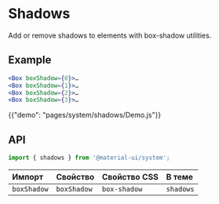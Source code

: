# Shadows

<p class="description">Add or remove shadows to elements with box-shadow utilities.</p>

## Example

```jsx
<Box boxShadow={0}>…
<Box boxShadow={1}>…
<Box boxShadow={2}>…
<Box boxShadow={3}>…
```

{{"demo": "pages/system/shadows/Demo.js"}}

## API

```js
import { shadows } from '@material-ui/system';
```

| Импорт      | Свойство    | Свойство CSS | В теме    |
|:----------- |:----------- |:------------ |:--------- |
| `boxShadow` | `boxShadow` | `box-shadow` | `shadows` |